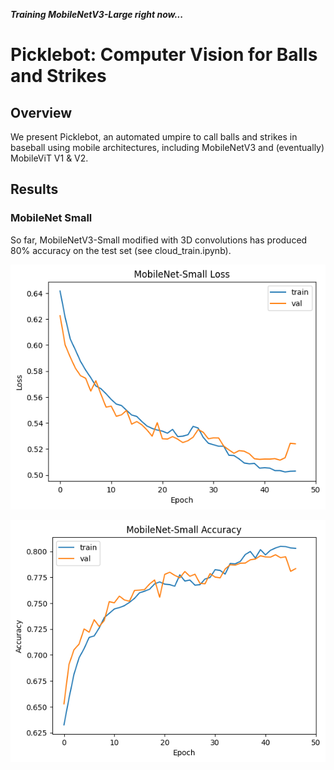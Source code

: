 ***Training MobileNetV3-Large right now...***

# Picklebot: Computer Vision for Balls and Strikes
## Overview
We present Picklebot, an automated umpire to call balls and strikes in baseball using mobile architectures, including MobileNetV3 and (eventually) MobileViT V1 & V2.

## Results

### MobileNet Small
So far, MobileNetV3-Small modified with 3D convolutions has produced 80% accuracy on the test set (see cloud_train.ipynb).

![Loss Plot](https://github.com/hbfreed/Picklebot/blob/main/plots/mobilenet_small_loss.png)

![Accuracy Plot](https://github.com/hbfreed/Picklebot/blob/main/plots/mobilenet_small_accuracy.png)
